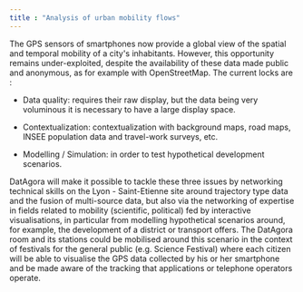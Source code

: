 ```yaml
---
title : "Analysis of urban mobility flows"
---
```


The GPS sensors of smartphones now provide a global view of the spatial and temporal mobility of a city's inhabitants. However, this opportunity remains under-exploited, despite the availability of these data made public and anonymous, as for example with OpenStreetMap. The current locks are :

* Data quality: requires their raw display, but the data being very voluminous it is necessary to have a large display space.

* Contextualization: contextualization with background maps, road maps, INSEE population data and travel-work surveys, etc.

* Modelling / Simulation: in order to test hypothetical development scenarios.

DatAgora will make it possible to tackle these three issues by networking technical skills on the Lyon - Saint-Etienne site around trajectory type data and the fusion of multi-source data, but also via the networking of expertise in fields related to mobility (scientific, political) fed by interactive visualisations, in particular from modelling hypothetical scenarios around, for example, the development of a district or transport offers.
The DatAgora room and its stations could be mobilised around this scenario in the context of festivals for the general public (e.g. Science Festival) where each citizen will be able to visualise the GPS data collected by his or her smartphone and be made aware of the tracking that applications or telephone operators operate.
